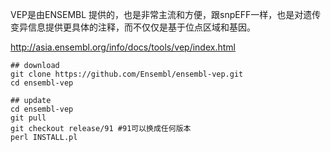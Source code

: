 
VEP是由ENSEMBL 提供的，也是非常主流和方便，跟snpEFF一样，也是对遗传变异信息提供更具体的注释，而不仅仅是基于位点区域和基因。

http://asia.ensembl.org/info/docs/tools/vep/index.html

```
## download
git clone https://github.com/Ensembl/ensembl-vep.git
cd ensembl-vep

## update
cd ensembl-vep
git pull
git checkout release/91 #91可以换成任何版本
perl INSTALL.pl
```
